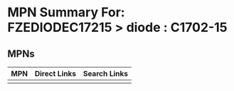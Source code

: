 



# MPN Summary For: FZEDIODEC17215 > diode : C1702-15

## MPNs
  

|MPN|Direct Links|Search Links|
| :--- | :--- | :--- |
||||
